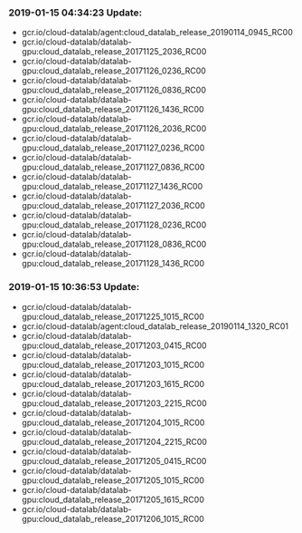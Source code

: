 ### 2019-01-15 04:34:23 Update:

- gcr.io/cloud-datalab/agent:cloud_datalab_release_20190114_0945_RC00
- gcr.io/cloud-datalab/datalab-gpu:cloud_datalab_release_20171125_2036_RC00
- gcr.io/cloud-datalab/datalab-gpu:cloud_datalab_release_20171126_0236_RC00
- gcr.io/cloud-datalab/datalab-gpu:cloud_datalab_release_20171126_0836_RC00
- gcr.io/cloud-datalab/datalab-gpu:cloud_datalab_release_20171126_1436_RC00
- gcr.io/cloud-datalab/datalab-gpu:cloud_datalab_release_20171126_2036_RC00
- gcr.io/cloud-datalab/datalab-gpu:cloud_datalab_release_20171127_0236_RC00
- gcr.io/cloud-datalab/datalab-gpu:cloud_datalab_release_20171127_0836_RC00
- gcr.io/cloud-datalab/datalab-gpu:cloud_datalab_release_20171127_1436_RC00
- gcr.io/cloud-datalab/datalab-gpu:cloud_datalab_release_20171127_2036_RC00
- gcr.io/cloud-datalab/datalab-gpu:cloud_datalab_release_20171128_0236_RC00
- gcr.io/cloud-datalab/datalab-gpu:cloud_datalab_release_20171128_0836_RC00
- gcr.io/cloud-datalab/datalab-gpu:cloud_datalab_release_20171128_1436_RC00
### 2019-01-15 10:36:53 Update:

- gcr.io/cloud-datalab/datalab-gpu:cloud_datalab_release_20171225_1015_RC00
- gcr.io/cloud-datalab/agent:cloud_datalab_release_20190114_1320_RC01
- gcr.io/cloud-datalab/datalab-gpu:cloud_datalab_release_20171203_0415_RC00
- gcr.io/cloud-datalab/datalab-gpu:cloud_datalab_release_20171203_1015_RC00
- gcr.io/cloud-datalab/datalab-gpu:cloud_datalab_release_20171203_1615_RC00
- gcr.io/cloud-datalab/datalab-gpu:cloud_datalab_release_20171203_2215_RC00
- gcr.io/cloud-datalab/datalab-gpu:cloud_datalab_release_20171204_1015_RC00
- gcr.io/cloud-datalab/datalab-gpu:cloud_datalab_release_20171204_2215_RC00
- gcr.io/cloud-datalab/datalab-gpu:cloud_datalab_release_20171205_0415_RC00
- gcr.io/cloud-datalab/datalab-gpu:cloud_datalab_release_20171205_1015_RC00
- gcr.io/cloud-datalab/datalab-gpu:cloud_datalab_release_20171205_1615_RC00
- gcr.io/cloud-datalab/datalab-gpu:cloud_datalab_release_20171206_1015_RC00
